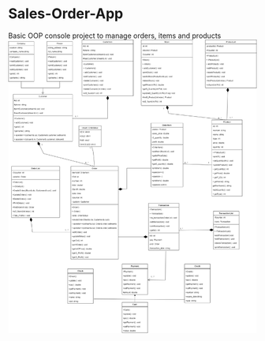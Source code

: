 # Sales-Order-App
Basic OOP console project to manage orders, items and products
![UML diagram](./uml.png)
